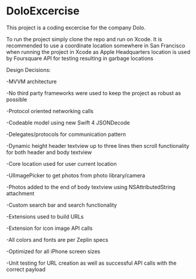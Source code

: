 # DoloExcercise

This project is a coding excercise for the company Dolo.

To run the project simply clone the repo and run on Xcode. It is recommended to use a coordinate location somewhere in San Francisco when running the project in Xcode as Apple Headquarters location is used by Foursquare API for testing resulting in garbage locations

Design Decisions:

-MVVM architecture

-No third party frameworks were used to keep the project as robust as possible

-Protocol oriented networking calls

-Codeable model using new Swift 4 JSONDecode

-Delegates/protocols for communication pattern

-Dynamic height header textview up to three lines then scroll functionality for both header and body textview

-Core location used for user current location

-UIImagePicker to get photos from photo library/camera

-Photos added to the end of body textview using NSAttributedString attachment

-Custom search bar and search functionality

-Extensions used to build URLs

-Extension for icon image API calls

-All colors and fonts are per Zeplin specs

-Optimized for all iPhone screen sizes

-Unit testing for URL creation as well as successful API calls with the correct payload

